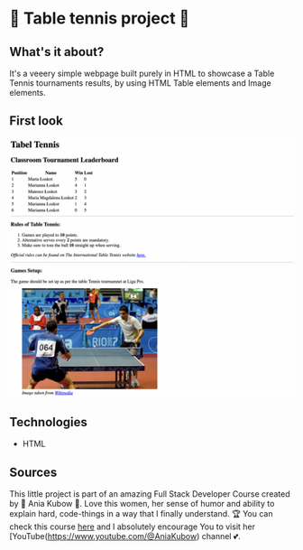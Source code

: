 #  🎾 Table tennis project 🎾

## What's it about?

It's a veeery simple webpage built purely in HTML to showcase a Table Tennis tournaments results, by using HTML Table elements and Image elements.

## First look 

![Table tennis page](./img/screen_1.png)

## Technologies

+ HTML

## Sources
This little project is part of an amazing Full Stack Developer Course created by 💚 Ania Kubow 💚. Love this women, her sense of humor and ability to explain hard, code-things in a way that I finally understand. 🏆
You can check this course [here](https://www.codewithania.com/about) and I absolutely encourage You to visit her [YouTube(https://www.youtube.com/@AniaKubow) channel 💕.
